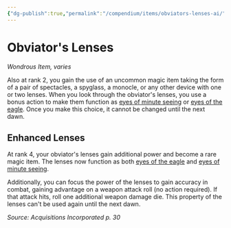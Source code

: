 ```yaml
---
{"dg-publish":true,"permalink":"/compendium/items/obviators-lenses-ai/","tags":["compendium/src/5e/ai","item/rarity/varies","item/wondrous"]}
---
```


# Obviator's Lenses
*Wondrous Item, varies*  


Also at rank 2, you gain the use of an uncommon magic item taking the form of a pair of spectacles, a spyglass, a monocle, or any other device with one or two lenses. When you look through the obviator's lenses, you use a bonus action to make them function as [eyes of minute seeing](compendium/items/eyes-of-minute-seeing.md) or [eyes of the eagle](compendium/items/eyes-of-the-eagle.md). Once you make this choice, it cannot be changed until the next dawn.

## Enhanced Lenses

At rank 4, your obviator's lenses gain additional power and become a rare magic item. The lenses now function as both [eyes of the eagle](compendium/items/eyes-of-the-eagle.md) and [eyes of minute seeing](compendium/items/eyes-of-minute-seeing.md).

Additionally, you can focus the power of the lenses to gain accuracy in combat, gaining advantage on a weapon attack roll (no action required). If that attack hits, roll one additional weapon damage die. This property of the lenses can't be used again until the next dawn.

*Source: Acquisitions Incorporated p. 30*